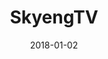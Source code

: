 ---
layout: site
title: "SkyengTV"
date: 2018-01-02
categories: [community]
version: 2.3.1
major: 2
minor: 3
patch: 1
slug: skyengtv
link: https://skyeng.tv/
permalink: /sites/:slug
---
